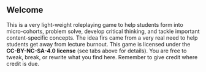 ## Welcome
This is a very light-weight roleplaying game to help students form into micro-cohorts, problem solve, develop critical thinking, and tackle important content-specific concepts. The idea firs came from a very real need to help students get away from lecture burnout. This game is licensed under the **CC-BY-NC-SA-4.0 license** (see tabs above for details). You are free to tweak, break, or rewrite what you find here. Remember to give credit where credit is due. 
